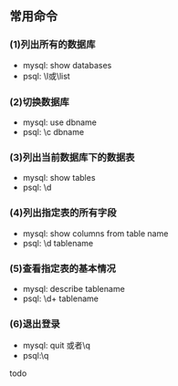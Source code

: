 ## 常用命令


### (1)列出所有的数据库
- mysql: show databases
- psql: \l或\list

### (2)切换数据库
- mysql: use dbname
- psql: \c dbname

### (3)列出当前数据库下的数据表
- mysql: show tables
- psql: \d

### (4)列出指定表的所有字段
- mysql: show columns from table name
- psql: \d tablename

### (5)查看指定表的基本情况
- mysql: describe tablename
- psql: \d+ tablename

### (6)退出登录
- mysql: quit 或者\q
- psql:\q


todo
